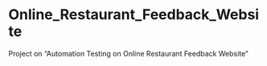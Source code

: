 # Online_Restaurant_Feedback_Website
Project on “Automation Testing on Online Restaurant Feedback Website”
